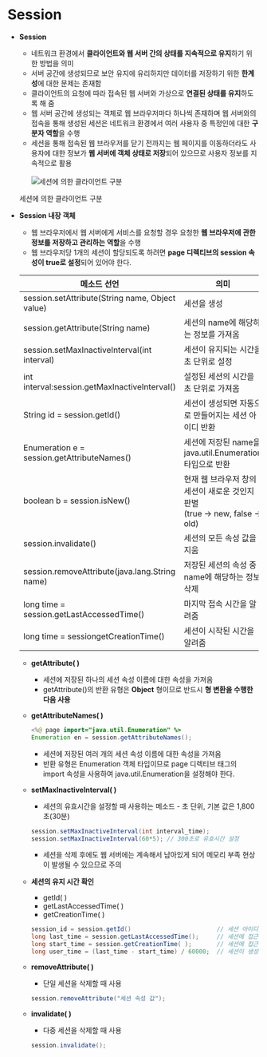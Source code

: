 # Session

- **Session**
    - 네트워크 환경에서 **클라이언트와 웹 서버 간의 상태를 지속적으로 유지**하기 위한 방법을 의미
    - 서버 공간에 생성되므로 보안 유지에 유리하지만 데이터를 저장하기 위한 **한계성**에 대한 문제는 존재함
    - 클라이언트의 요청에 따라 접속된 웹 서버와 가상으로 **연결된 상태를 유지**하도록 해 줌
    - 웹 서버 공간에 생성되는 객체로 웹 브라우저마다 하나씩 존재하며 웹 서버와의 접속을 통해 생성된 세션은 네트워크 환경에서 여러 사용자 중 특정인에 대한 **구분자 역할**을 수행
    - 세션을 통해 접속된 웹 브라우저를 닫기 전까지는 웹 페이지를 이동하더라도 사용자에 대한 정보가 **웹 서버에 객체 상태로 저장**되어 있으므로 사용자 정보를 지속적으로 활용
    <br><br>
    ![세션에 의한 클라이언트 구분](https://github.com/eeeeeddy/JSP/assets/71869717/00c2e5fe-4afb-46c9-b124-fcff7ea0a6a3)
    
    세션에 의한 클라이언트 구분
    

- **Session 내장 객체**
    - 웹 브라우저에서 웹 서버에게 서비스를 요청할 경우 요청한 **웹 브라우저에 관한 정보를 저장하고 관리하는 역할**을 수행
    - 웹 브라우저당 1개의 세션이 할당되도록 하려면 **page 디렉티브의 session 속성이 true로 설정**되어 있어야 한다.
    
    | 메소드 선언 | 의미 |
    | --- | --- |
    | session.setAttribute(String name, Object value) | 세션을 생성 |
    | session.getAttribute(String name) | 세션의 name에 해당하는 정보를 가져옴 |
    | session.setMaxInactiveInterval(int interval) | 세션이 유지되는 시간을 초 단위로 설정 |
    | int interval:session.getMaxInactiveInterval() | 설정된 세션의 시간을 초 단위로 가져옴 |
    | String id = session.getId() | 세션이 생성되면 자동으로 만들어지는 세션 아이디 반환 |
    | Enumeration e = session.getAttributeNames() | 세션에 저장된 name을 java.util.Enumeration 타입으로 반환 |
    | boolean b = session.isNew() | 현재 웹 브라우저 창의 세션이 새로운 것인지 판별 <br> (true → new, false → old) |
    | session.invalidate() | 세션의 모든 속성 값을 지움 |
    | session.removeAttribute(java.lang.String name) | 저장된 세션의 속성 중 name에 해당하는 정보 삭제 |
    | long time = session.getLastAccessedTime() | 마지막 접속 시간을 알려줌 |
    | long time = sessiongetCreationTime() | 세션이 시작된 시간을 알려줌 |
    - **getAttribute( )**
        - 세션에 저장된 하나의 세션 속성 이름에 대한 속성을 가져옴
        - getAttribute()의 반환 유형은 **Object** 형이므로 반드시 **형 변환을 수행한 다음 사용**
        
    - **getAttributeNames( )**
        
        ```java
        <%@ page import="java.util.Enumeration" %>
        Enumeration en = session.getAttributeNames();
        ```
        
        - 세션에 저장된 여러 개의 세션 속성 이름에 대한 속성을 가져옴
        - 반환 유형은 Enumeration 객체 타입이므로 page 디렉티브 태그의 import 속성을 사용하여 java.util.Enumeration을 설정해야 한다.
        
    - **setMaxInactiveInterval( )**
        - 세션의 유효시간을 설정할 때 사용하는 메소드 - 초 단위, 기본 값은 1,800초(30분)
        
        ```java
        session.setMaxInactiveInterval(int interval_time);
        session.setMaxInactiveInterval(60*5); // 300초로 유효시간 설정
        ```
        
        - 세션을 삭제 후에도 웹 서버에는 계속해서 남아있게 되어 메모리 부족 현상이 발생될 수 있으므로 주의
        
    - **세션의 유지 시간 확인**
        - getId( )
        - getLastAccessedTime( )
        - getCreationTime( )
        
        ```java
        session_id = session.getId()                        // 세션 아이디 가져오기
        long last_time = session.getLastAccessedTime();     // 세션에 접근한 마지막 시간
        long start_time = session.getCreationTime( );       // 세션에 접근한 최초 시간
        long user_time = (last_time - start_time) / 60000;  // 세션이 생성된 시간(분)
        ```
        
    - **removeAttribute( )**
        - 단일 세션을 삭제할 때 사용
        
        ```java
        session.removeAttribute("세션 속성 값");
        ```
        
    - **invalidate( )**
        - 다중 세션을 삭제할 때 사용
        
        ```java
        session.invalidate();
        ```